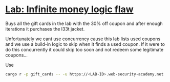 # [Lab: Infinite money logic flaw](https://portswigger.net/web-security/logic-flaws/examples/lab-logic-flaws-infinite-money)

Buys all the gift cards in the lab with the 30% off coupon and after enough iterations it purchases the l33t jacket.

Unfortunately we cant use concurrency cause this lab lists used coupons and we use a build-in logic to skip when it finds a used coupon. If it were to do this concurrently it could skip too soon and not redeem some legitimate coupons...

Use
```bash
cargo r -p gift_cards -- -u https://<LAB-ID>.web-security-academy.net
```